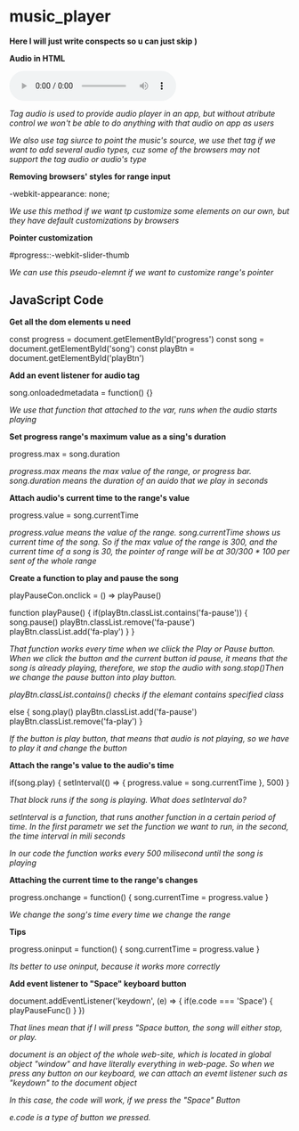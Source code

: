 # music_player

**Here I will just write conspects so u can just skip )**

**Audio in HTML**

<audio src="" controls>
    <source src="media/Modjo - Lady (Hear Me Tohight).mp3" type="audio/mpeg">
</audio>

*Tag audio is used to provide audio player in an app, but without atribute control we won't be able to do anything with that audio on app as users*

*We also use tag siurce to point the music's source, we use thet tag if we want to add several audio types, cuz some of the browsers may not support the tag audio or audio's type*


**Removing browsers' styles for range input**

-webkit-appearance: none;

*We use this method if we want tp customize some elements on our own, but they have default customizations by browsers*

**Pointer customization**

#progress::-webkit-slider-thumb 

*We can use this pseudo-elemnt if we want to customize range's pointer*


## JavaScript Code

<!-- 1 -->
**Get all the dom elements u need**

const progress = document.getElementById('progress')
const song = document.getElementById('song')
const playBtn = document.getElementById('playBtn')

<!-- 2 -->
**Add an event listener for audio tag**

song.onloadedmetadata = function() {}

*We use that function that attached to the var, runs when the audio starts playing*

<!-- 3 -->
**Set progress range's maximum value as a sing's duration**

progress.max = song.duration

*progress.max means the max value of the range, or progress bar. song.duration means the duration of an auido that we play in seconds*

<!-- 4 -->
**Attach audio's current time to the range's value**

progress.value = song.currentTime

*progress.value means the value of the range. song.currentTime shows us current time of the song. So if the max value of the range is 300, and the current time of a song is 30, the pointer of range will be at 30/300 * 100 per sent of the whole range*

<!-- 5 -->
**Create a function to play and pause the song**

playPauseCon.onclick = () => playPause() 

function playPause() {
    if(playBtn.classList.contains('fa-pause')) {
        song.pause()
        playBtn.classList.remove('fa-pause')
        playBtn.classList.add('fa-play')
    }
}

*That function works every time when we cliick the Play or Pause button. When we click the button and the current button id pause, it means that the song is already playing, therefore, we stop the audio with song.stop()Then we change the pause button into play button.*

*playBtn.classList.contains() checks if the elemant contains specified class*

else {
    song.play()
    playBtn.classList.add('fa-pause')
    playBtn.classList.remove('fa-play')
}

*If the button is play button, that means that audio is not playing, so we have to play it and change the button*

<!-- 6 -->
**Attach the range's value to the audio's time**

if(song.play) {
    setInterval(() => {
        progress.value = song.currentTime
    }, 500)
}

*That block runs if the song is playing. What does setInterval do?*

*setInterval is a function, that runs another function in a certain period of time. In  the first parametr we set the function we want to run, in the second, the time interval in mili seconds*

*In our code the function works every 500 milisecond until the song is playing*

<!-- 7 -->
**Attaching the current time to the range's changes**

progress.onchange = function() {
    song.currentTime = progress.value
}

*We change the song's time every time we change the range*

<!-- TIPS -->
**Tips**

progress.oninput = function() {
    song.currentTime = progress.value
}

*Its better to use oninput, because it works more correctly*

<!-- 8 -->
**Add event listener to "Space" keyboard button**

document.addEventListener('keydown', (e) => {
    if(e.code === 'Space') {
        playPauseFunc()
    }
})

*That lines mean that if I will press "Space button, the song will either stop, or play.*

*document is an object of the whole web-site, which is located in global object "window" and have literally everything in web-page. So when we press any button on our keyboard, we can attach an evemt listener such as "keydown" to the document object*

*In this case, the code will work, if we press the "Space" Button*

*e.code is a type of button we pressed.*
